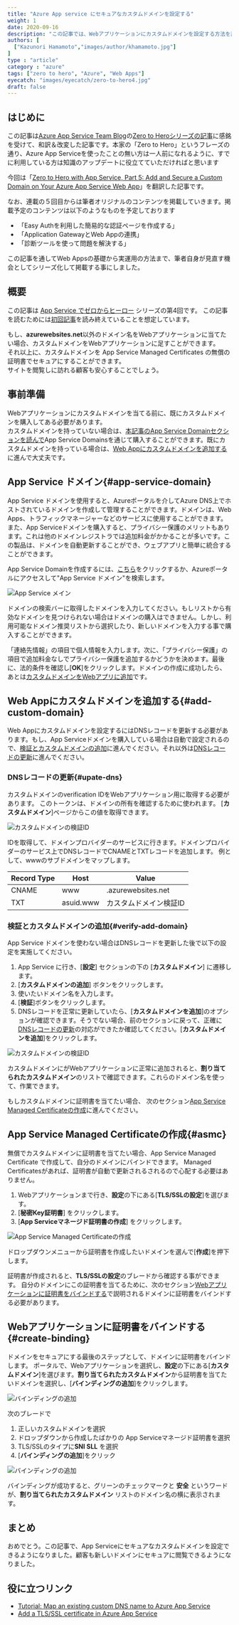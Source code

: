 ```yaml
---
title: "Azure App service にセキュアなカスタムドメインを設定する"
weight: 1
date: 2020-09-16
description: "この記事では、Webアプリケーションにカスタムドメインを設定する方法を説明します。カスタムドメインをもっていない場合は App Service Domainsを通じて購入する方法も説明します。"
authors: [
  ["Kazunori Hamamoto","images/author/khamamoto.jpg"]
]
type : "article"
category : "azure"
tags: ["zero to hero", "Azure", "Web Apps"]
eyecatch: "images/eyecatch/zero-to-hero4.jpg"
draft: false
---
```


## はじめに

この記事は[Azure App Service Team Blog](https://azure.github.io/AppService/)の[Zero to Heroシリーズの記事](https://azure.github.io/AppService/tags/#zero-to-hero)に感銘を受けて、和訳＆改変した記事です。本家の「Zero to Hero」というフレーズの通り、Azure App Serviceを使ったことの無い方は一人前になれるように、すでに利用している方は知識のアップデートに役立てていただければと思います

今回は「[Zero to Hero with App Service, Part 5: Add and Secure a Custom Domain on Your Azure App Service Web App](https://azure.github.io/AppService/2020/07/28/zero_to_hero_pt5.html)」を翻訳した記事です。

なお、連載の５回目からは筆者オリジナルのコンテンツを掲載していきます。掲載予定のコンテンツは以下のようなものを予定しております

- 「Easy Authを利用した簡易的な認証ページを作成する」
- 「Application GatewayとWeb Appの連携」
- 「診断ツールを使って問題を解決する」

この記事を通してWeb Appsの基礎から実運用の方法まで、筆者自身が見直す機会としてシリーズ化して掲載する事にしました。

## 概要

この記事は [App Service でゼロからヒーロー](https://azure.github.io/AppService/tags/#zero-to-hero) シリーズの第4回です。
この記事を読むためには[初回記事](/zero-to-hero/part1-setting-up/)を読み終えていることを想定しています。

もし、**azurewebsites.net**以外のドメイン名をWebアプリケーションに当てたい場合、カスタムドメインをWebアプリケーションに足すことができます。  
それ以上に、カスタムドメインを App Service Managed Certificates の無償の証明書でセキュアにすることができます。  
サイトを閲覧しに訪れる顧客も安心することでしょう。

## 事前準備

Webアプリケーションにカスタムドメインを当てる前に、既にカスタムドメインを購入してある必要があります。  
カスタムドメインを持っていない場合は、[本記事のApp Service Domainセクションを読んで](#app-service-domain)App Service Domainsを通じて購入することができます。既にカスタムドメインを持っている場合は、[Web Appにカスタムドメインを追加する](#add-custom-domain)に進んで大丈夫です。

## App Service ドメイン{#app-service-domain}

App Service ドメインを使用すると、Azureポータルを介してAzure DNS上でホストされているドメインを作成して管理することができます。ドメインは、Web Apps、トラフィックマネージャーなどのサービスに使用することができます。また、App Serviceドメインを購入すると、プライバシー保護のメリットもあります。これは他のドメインレジストラでは追加料金がかかることが多いです。この製品は、ドメインを自動更新することができ、ウェブアプリと簡単に統合することができます。

App Service Domainを作成するには、[こちら](https://ms.portal.azure.com/#create/Microsoft.Domains)をクリックするか、Azureポータルにアクセスして"App Service ドメイン"を検索します。 

![App Service メイン](../images/part4-1.png)

ドメインの検索バーに取得したドメインを入力してください。もしリストから有効なドメインを見つけられない場合はドメインの購入はできません。しかし、利用可能なドメイン推奨リストから選択したり、新しいドメインを入力する事で購入することができます。

「連絡先情報」の項目で個人情報を入力します。次に、「プライバシー保護」の項目で追加料金なしでプライバシー保護を追加するかどうかを決めます。最後に、法的条件を確認し[**OK**]をクリックします。ドメインの作成に成功したら、あとは[カスタムドメインをWebアプリに追加](#add-custom-domain)です。

## Web Appにカスタムドメインを追加する{#add-custom-domain}

Web Appにカスタムドメインを設定するにはDNSレコードを更新する必要があります。もし、App Serviceドメインを購入している場合は自動で設定されるので、[検証とカスタムドメインの追加](#verify-add-domain)に進んでください。それ以外は[DNSレコードの更新](#upate-dns)に進んでください。

### DNSレコードの更新{#upate-dns}

カスタムドメインのverification IDをWebアプリケーション用に取得する必要があります。
このトークンは、ドメインの所有を確認するために使われます。
[**カスタムドメイン**]ページからこの値を取得できます。

![カスタムドメインの検証ID](../images/part4-2.png)

IDを取得して、ドメインプロバイダーのサービスに行きます。ドメインプロバイダーのサービス上でDNSレコードでCNAMEとTXTレコードを追加します。
例として、wwwのサブドメインをマップします。

| Record Type  | Host       | Value                          |
|--------------|------------|--------------------------------|
| CNAME        | www        | <app-name>.azurewebsites.net   |
| TXT          | asuid.www  | カスタムドメイン検証ID  |

### 検証とカスタムドメインの追加{#verify-add-domain}

App Service ドメインを使わない場合はDNSレコードを更新した後で以下の設定を実施してください。

1. App Service に行き、[**設定**] セクションの下の [**カスタムドメイン**] に遷移します。
2. [**カスタムドメインの追加**] ボタンをクリックします。
3. 使いたいドメイン名を入力します。
4. [**検証**]ボタンをクリックします。
5. DNSレコードを正常に更新していたら、[**カスタムドメインを追加**]のオプションが確認できます。そうでない場合、前のセクションに戻って、正確に[DNSレコードの更新](#upate-dns)の対応ができたか確認してください。[**カスタムドメインを追加**]をクリックします。

![カスタムドメインの検証ID](../images/part4-3.png)

カスタムドメインにがWebアプリケーションに正常に追加されると、**割り当てられたカスタムドメイン**のリストで確認できます。これらのドメイン名を使って、作業できます。

もしカスタムドメインに証明書を当てたい場合、 次のセクション[App Service Managed Certificateの作成](#asmc)に進んでください。

## App Service Managed Certificateの作成{#asmc}

無償でカスタムドメインに証明書を当てたい場合、App Service Managed Certificate で作成して、自分のドメインにバインドできます。
Managed Certificatesがあれば、証明書が自動で更新されるされるので心配する必要はありません。

1. Webアプリケーションまで行き、**設定**の下にある[**TLS/SSLの設定**]を選びます。
2. [**秘密Key証明書**] をクリックします。
3. [**App Serviceマネージド証明書の作成**] をクリックします。

![App Service Managed Certificateの作成](../images/part4-4.png)

ドロップダウンメニューから証明書を作成したいドメインを選んで[**作成**]を押下します。

証明書が作成されると、**TLS/SSLの設定**のブレードから確認する事ができます。
自分のドメインにこの証明書を当てるために、次のセクション[Webアプリケーションに証明書をバインドする](#create-binding)で説明されるドメインに証明書をバインドする必要があります。


## Webアプリケーションに証明書をバインドする{#create-binding}

ドメインをセキュアにする最後のステップとして、ドメインに証明書をバインドします。
ポータルで、Webアプリケーションを選択し、**設定**の下にある[**カスタムドメイン**]を選びます。**割り当てられたカスタムドメイン**から証明書を当てたいドメインを選択し、[**バインディングの追加**]をクリックします。

![バインディングの追加](../images/part4-5.png)

次のブレードで 
1. 正しいカスタムドメインを選択
2. ドロップダウンから作成したばかりの App Serviceマネージド証明書を選択
3. TLS/SSLのタイプに**SNI SLL** を選択
4. [**バインディングの追加**]をクリック

![バインディングの追加](../images/part4-6.png)

バインディングが成功すると、グリーンのチェックマークと **安全** というワードが、**割り当てられたカスタムドメイン** リストのドメイン名の横に表示されます。

## まとめ

おめでとう。この記事で、App Serviceにセキュアなカスタムドメインを設定できるようになりました。顧客も新しいドメインにセキュアに閲覧できるようになりました。

## 役に立つリンク

- [Tutorial: Map an existing custom DNS name to Azure App Service](https://docs.microsoft.com/azure/app-service/app-service-web-tutorial-custom-domain)
- [Add a TLS/SSL certificate in Azure App Service](https://docs.microsoft.com/azure/app-service/configure-ssl-certificate#create-a-free-certificate-preview)